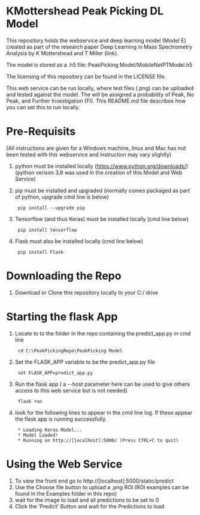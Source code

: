 # KMottershead Peak Picking DL Model

This repository holds the webservice and deep learning model (Model E) created as part of the research paper Deep Learning in Mass Spectrometry Analysis by K Mottershead and T Miller (link).

The model is stored as a .h5 file: PeakPicking Model/MobileNetPTModel.h5

The licensing of this repository can be found in the LICENSE file.

This web service can be run locally, where test files (.png) can be uploaded and tested against the model. The will be assigned a probability of Peak, No Peak, and Further Investigation (FI). This README.md file describes how you can set this to run locally. 

# Pre-Requisits
(All instructions are given for a Windows machine, linux and Mac has not been tested with this webservice and instruction may vary slightly) 
1. python must be installed locally (https://www.python.org/downloads/) (python verison 3.8 was used in the creation of this Model and Web Service)
2. pip must be installed and upgraded (normally comes packaged as part of python, upgrade cmd line is below)

		pip install --upgrade pip
			
3. Tensorflow (and thus Keras) must be installed locally (cmd line below)

		pip install tensorflow

4. Flask must also be installed locally (cmd line below)

		pip install Flask
		
# Downloading the Repo
1. Download or Clone this repository locally to your C:/ drive 


# Starting the flask App
1. Locate to to the folder in the repo containing the predict_app.py in cmd line

		cd C:\PeakPickingRepo\PeakPicking Model
		
2. Set the FLASK_APP variable to be the predict_app.py file

		set FLASK_APP=predict_app.py
		
3. Run the flask app ( a --host parameter here can be used to give others access to this web service but is not needed)

		flask run
		
4. look for the following lines to appear in the cmd line log. If these appear the flask app is running successfully. 

		* Loading Keras Model...
		* Model Loaded!
		* Running on http://[localhost]:5000/ (Press CTRL+C to quit)
		
# Using the Web Service

1. To view the front end go to http://[localhost]:5000/static/predict
2. Use the Choose file button to upload a .png ROI (ROI examples can be found in the Examples folder in this repo)
4. wait for the image to load and all predictions to be set to 0
3. Click the 'Predict' Button and wait for the Predictions to load 

